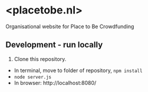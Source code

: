 # \<placetobe.nl\>

Organisational website for Place to Be Crowdfunding

## Development - run locally

1. Clone this repository.
* In terminal, move to folder of repository, `npm install`
* `node server.js`
* In browser: http://localhost:8080/

